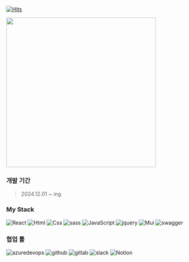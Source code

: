 [![Hits](https://hits.seeyoufarm.com/api/count/incr/badge.svg?url=https%3A%2F%2Fgithub.com%2Fgtnwl%2Fportfolio&count_bg=%2379C83D&title_bg=%23555555&icon=hey.svg&icon_color=%23FFFFFF&title=hits&edge_flat=false)](https://hits.seeyoufarm.com)


<div>
  <span>
    <img style="width:400px;" src="https://github-readme-stats.vercel.app/api/top-langs/?username=1999ssu&layout=compact&theme=graywhite" />
  </span>
</div>


### 개발 기간
> 2024.12.01 ~ ing

### My Stack
<img alt="React" src ="https://img.shields.io/badge/React-222222.svg?&style=flat&logo=React&logoColor=00D8FF"/> <img alt="Html" src ="https://img.shields.io/badge/HTML5-E34F26.svg?&style=flat&logo=HTML5&logoColor=white"/> <img alt="Css" src ="https://img.shields.io/badge/CSS3-1572B6.svg?&style=flat&logo=CSS3&logoColor=white"/> <img alt="sass" src ="https://img.shields.io/badge/sass-CC6699.svg?&style=flat&logo=sass&logoColor=white"/> <img alt="JavaScript" src ="https://img.shields.io/badge/JavaScriipt-F7DF1E.svg?&style=flat&logo=JavaScript&logoColor=black"/> <img alt="jquery" src ="https://img.shields.io/badge/jquery-0769AD.svg?&style=flat&logo=jquery&logoColor=white"/> <img alt="Mui" src ="https://img.shields.io/badge/Mui-007FFF.svg?&style=flat&logo=Mui&logoColor=white"/> <img alt="swagger" src ="https://img.shields.io/badge/swagger-85EA2D.svg?&style=flat&logo=swagger&logoColor=black"/> 
### 협업 툴
<img alt="azuredevops" src ="https://img.shields.io/badge/azuredevops-0078D7.svg?&style=flat&logo=azuredevops&logoColor=white"/> <img alt="github" src ="https://img.shields.io/badge/github-181717.svg?&style=flat&logo=github&logoColor=white"/> <img alt="gitlab" src ="https://img.shields.io/badge/gitlab-FC6D26.svg?&style=flat&logo=gitlab&logoColor=white"/> <img alt="slack" src ="https://img.shields.io/badge/slack-4A154B.svg?&style=flat&logo=slack&logoColor=white"/> <img alt="Notion" src ="https://img.shields.io/badge/Notion-000000.svg?&style=flat&logo=Notion&logoColor=white"/> 
